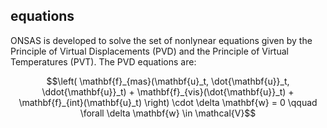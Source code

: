 ## equations

ONSAS is developed to solve the set of nonlynear equations given by the Principle of Virtual Displacements (PVD) and the Principle of Virtual Temperatures (PVT). The PVD equations are:

```math
\left(
     \mathbf{f}_{mas}(\mathbf{u}_t, \dot{\mathbf{u}}_t, \ddot{\mathbf{u}}_t) 
  +  \mathbf{f}_{vis}(\dot{\mathbf{u}}_t) 
  +  \mathbf{f}_{int}(\mathbf{u}_t)
\right) \cdot \delta \mathbf{w} 
=
0 \qquad \forall \delta \mathbf{w} \in \mathcal{V}
``` 
